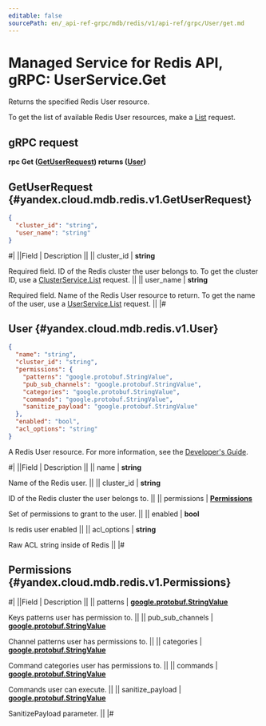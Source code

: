 ```yaml
---
editable: false
sourcePath: en/_api-ref-grpc/mdb/redis/v1/api-ref/grpc/User/get.md
---
```


# Managed Service for Redis API, gRPC: UserService.Get

Returns the specified Redis User resource.

To get the list of available Redis User resources, make a [List](/docs/managed-redis/api-ref/grpc/User/list#List) request.

## gRPC request

**rpc Get ([GetUserRequest](#yandex.cloud.mdb.redis.v1.GetUserRequest)) returns ([User](#yandex.cloud.mdb.redis.v1.User))**

## GetUserRequest {#yandex.cloud.mdb.redis.v1.GetUserRequest}

```json
{
  "cluster_id": "string",
  "user_name": "string"
}
```

#|
||Field | Description ||
|| cluster_id | **string**

Required field. ID of the Redis cluster the user belongs to.
To get the cluster ID, use a [ClusterService.List](/docs/managed-redis/api-ref/grpc/Cluster/list#List) request. ||
|| user_name | **string**

Required field. Name of the Redis User resource to return.
To get the name of the user, use a [UserService.List](/docs/managed-redis/api-ref/grpc/User/list#List) request. ||
|#

## User {#yandex.cloud.mdb.redis.v1.User}

```json
{
  "name": "string",
  "cluster_id": "string",
  "permissions": {
    "patterns": "google.protobuf.StringValue",
    "pub_sub_channels": "google.protobuf.StringValue",
    "categories": "google.protobuf.StringValue",
    "commands": "google.protobuf.StringValue",
    "sanitize_payload": "google.protobuf.StringValue"
  },
  "enabled": "bool",
  "acl_options": "string"
}
```

A Redis User resource. For more information, see the
[Developer's Guide](/docs/managed-redis/concepts).

#|
||Field | Description ||
|| name | **string**

Name of the Redis user. ||
|| cluster_id | **string**

ID of the Redis cluster the user belongs to. ||
|| permissions | **[Permissions](#yandex.cloud.mdb.redis.v1.Permissions)**

Set of permissions to grant to the user. ||
|| enabled | **bool**

Is redis user enabled ||
|| acl_options | **string**

Raw ACL string inside of Redis ||
|#

## Permissions {#yandex.cloud.mdb.redis.v1.Permissions}

#|
||Field | Description ||
|| patterns | **[google.protobuf.StringValue](https://developers.google.com/protocol-buffers/docs/reference/csharp/class/google/protobuf/well-known-types/string-value)**

Keys patterns user has permission to. ||
|| pub_sub_channels | **[google.protobuf.StringValue](https://developers.google.com/protocol-buffers/docs/reference/csharp/class/google/protobuf/well-known-types/string-value)**

Channel patterns user has permissions to. ||
|| categories | **[google.protobuf.StringValue](https://developers.google.com/protocol-buffers/docs/reference/csharp/class/google/protobuf/well-known-types/string-value)**

Command categories user has permissions to. ||
|| commands | **[google.protobuf.StringValue](https://developers.google.com/protocol-buffers/docs/reference/csharp/class/google/protobuf/well-known-types/string-value)**

Commands user can execute. ||
|| sanitize_payload | **[google.protobuf.StringValue](https://developers.google.com/protocol-buffers/docs/reference/csharp/class/google/protobuf/well-known-types/string-value)**

SanitizePayload parameter. ||
|#